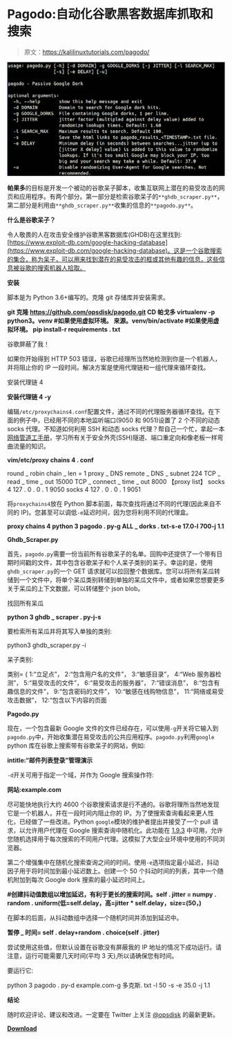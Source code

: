 # Pagodo:自动化谷歌黑客数据库抓取和搜索

> 原文：<https://kalilinuxtutorials.com/pagodo/>

[![Pagodo : Automate Google Hacking Database Scraping And Searching](img/ceff0da9853c2d8e60f60772c9b6854a.png "Pagodo : Automate Google Hacking Database Scraping And Searching")](https://1.bp.blogspot.com/-QKtpmkMBiuA/X0Z8Od1UNKI/AAAAAAAAHbc/eLTRVD5lRQs4VnWhPLRC25fjQg2dKBT6ACLcBGAsYHQ/s728/pagodo%25281%2529.png)

**帕果多**的目标是开发一个被动的谷歌呆子脚本，收集互联网上潜在的易受攻击的网页和应用程序。有两个部分。第一部分是检索谷歌呆子的`**ghdb_scraper.py**`，第二部分是利用由`**ghdb_scraper.py**`收集的信息的`**pagodo.py**`。

**什么是谷歌呆子？**

令人敬畏的人在攻击安全维护谷歌黑客数据库(GHDB)在这里找到:[https://www.exploit-db.com/google-hacking-database](https://www.exploit-db.com/google-hacking-database)。这是一个谷歌搜索的集合，称为呆子，可以用来找到潜在的易受攻击的框或其他有趣的信息，这些信息被谷歌的搜索机器人拾取。

**安装**

脚本是为 Python 3.6+编写的。克隆 git 存储库并安装需求。

**git 克隆 https://github.com/opsdisk/pagodo.git
CD 帕戈多
virtualenv -p python3。venv #如果使用虚拟环境。
来源。venv/bin/activate #如果使用虚拟环境。
pip install-r requirements . txt**

谷歌屏蔽了我！

如果你开始得到 HTTP 503 错误，谷歌已经理所当然地检测到你是一个机器人，并将阻止你的 IP 一段时间。解决方案是使用代理链和一组代理来循环查找。

安装代理链 4

**安装代理链 4 -y**

编辑`/etc/proxychains4.conf`配置文件，通过不同的代理服务器循环查找。在下面的例子中，已经用不同的本地监听端口(9050 和 9051)设置了 2 个不同的动态 socks 代理。不知道如何利用 SSH 和动态 socks 代理？帮自己一个忙，拿起一本[网络管道工手册](https://cph.opsdisk.com)，学习所有关于安全外壳(SSH)隧道、端口重定向和像老板一样弯曲流量的知识。

**vim/etc/proxy chains 4 . conf**

round _ robin
chain _ len = 1
proxy _ DNS
remote _ DNS _ subnet 224
TCP _ read _ time _ out 15000
TCP _ connect _ time _ out 8000
【proxy list】
socks 4 127 . 0 . 0 . 1 9050
socks 4 127 . 0 . 0 . 1 9051

将`proxychains4`放在 Python 脚本前面，每次查找将通过不同的代理(因此来自不同的 IP)。您甚至可以调低`-e`延迟时间，因为您将利用不同的代理盒。

**proxy chains 4 python 3 pagodo . py-g ALL _ dorks . txt-s-e 17.0-l 700-j 1.1**

**Ghdb_Scraper.py**

首先，`pagodo.py`需要一份当前所有谷歌呆子的名单。回购中还提供了一个带有日期时间戳的文件，其中包含谷歌呆子和个人呆子类别的呆子。幸运的是，使用`ghdb_scraper.py`的一个 GET 请求就可以拉回整个数据库。您可以将所有呆瓜转储到一个文件中，将单个呆瓜类别转储到单独的呆瓜文件中，或者如果您想要更多关于呆瓜的上下文数据，可以转储整个 json blob。

找回所有呆瓜

**python 3 ghdb _ scraper . py-j-s**

要检索所有呆瓜并将其写入单独的类别:

python3 ghdb_scraper.py -i

呆子类别:

类别= {
1:“立足点”，
2:“包含用户名的文件”，
3:“敏感目录”，
4:“Web 服务器检测”，
5:“易受攻击的文件”，
6:“易受攻击的服务器”，
7:“错误消息”，
8:“包含有趣信息的文件”，
9:“包含密码的文件”，
10:“敏感在线购物信息”，
11:“网络或易受攻击数据”，
12:“包含以下内容的页面

**Pagodo.py**

现在，一个包含最新 Google 文件的文件已经存在，可以使用`-g`开关将它输入到`pagodo.py`中，开始收集潜在易受攻击的公共应用程序。`pagodo.py`利用`google` python 库在谷歌上搜索带有谷歌呆子的网站，例如:

**intitle:“邮件列表登录”管理演示**

`-d`开关可用于指定一个域，并作为 Google 搜索操作符:

**网站:example.com**

尽可能快地执行大约 4600 个谷歌搜索请求是行不通的。谷歌将理所当然地发现它是一个机器人，并在一段时间内阻止你的 IP。为了使搜索查询看起来更人性化，已经做了一些改进。Python `google`模块的维护者提出并接受了一个 pull 请求，以允许用户代理在 Google 搜索查询中随机化。此功能在 [1.9.3](https://pypi.python.org/pypi/google) 中可用，允许您随机选择用于每次搜索的不同用户代理。这模拟了大型企业环境中使用的不同浏览器。

第二个增强集中在随机化搜索查询之间的时间。使用`-e`选项指定最小延迟，抖动因子用于将时间加到最小延迟数上。创建一个 50 个抖动时间的列表，其中一个随机附加到每次 Google dork 搜索的最小延迟时间上。

**#创建抖动值数组以增加延迟，有利于更长的搜索时间。self . jitter = numpy . random . uniform(低=self.delay，高=jitter * self.delay，size=(50，)**

在脚本的后面，从抖动数组中选择一个随机时间并添加到延迟中。

**暂停 _ 时间= self . delay+random . choice(self . jitter)**

尝试使用这些值，但默认设置在谷歌没有屏蔽我的 IP 地址的情况下成功运行。请注意，运行可能需要几天时间(平均 3 天),所以请确保您有时间。

要运行它:

python 3 pagodo . py-d example.com-g 多克斯. txt -l 50 -s -e 35.0 -j 1.1

**结论**

随时欢迎评论、建议和改进。一定要在 Twitter 上关注 [@opsdisk](https://twitter.com/opsdisk) 的最新更新。

[**Download**](https://github.com/opsdisk/pagodo)